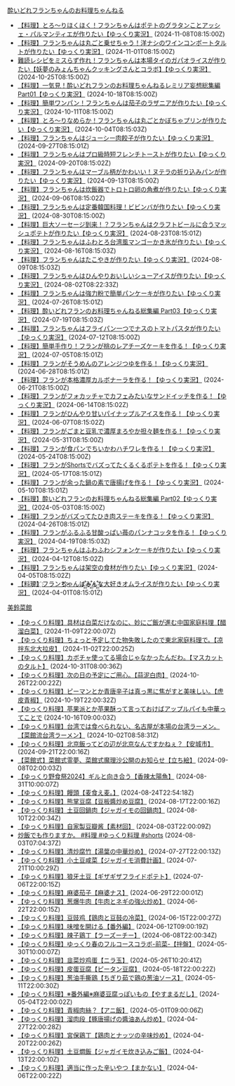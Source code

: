 
[酔いどれフランちゃんのお料理ちゃんねる](https://www.youtube.com/channel/UCv6lPbp41j_-xCBC8nMT56g)

- [【料理】とろ～りほくほく！フランちゃんはポテトのグラタンことアッシェ・パルマンティエが作りたい【ゆっくり実況】](https://www.youtube.com/watch?v=7TYTZkuNyds) (2024-11-08T08:15:00Z)
- [【料理】フランちゃんは丸ごと乗せちゃう！洋ナシのワインコンポートタルトが作りたい【ゆっくり実況】](https://www.youtube.com/watch?v=IUw9jZSPoms) (2024-11-01T08:15:00Z)
- [難読レシピをミスらず作れ！フランちゃんは本場タイのガパオライスが作りたい【妖夢のみょんちゃんクッキングさんとコラボ】【ゆっくり実況】](https://www.youtube.com/watch?v=CECujpV4bV4) (2024-10-25T08:15:00Z)
- [【料理】一気見！酔いどれフランのお料理ちゃんねるレミリア妄想総集編 Part01【ゆっくり実況】](https://www.youtube.com/watch?v=Ce-Yx2mQq-c) (2024-10-18T08:15:00Z)
- [【料理】簡単ワンパン！フランちゃんは茄子のラザニアが作りたい【ゆっくり実況】](https://www.youtube.com/watch?v=F0uHPg9AGRY) (2024-10-11T08:15:00Z)
- [【料理】とろ～りなめらか！フランちゃんは丸ごとかぼちゃプリンが作りたい【ゆっくり実況】](https://www.youtube.com/watch?v=ecF1jmwOj98) (2024-10-04T08:15:03Z)
- [【料理】フランちゃんはジューシー肉餃子が作りたい【ゆっくり実況】](https://www.youtube.com/watch?v=X6wYptmtZC0) (2024-09-27T08:15:01Z)
- [【料理】フランちゃんはプロ級時短フレンチトーストが作りたい【ゆっくり実況】](https://www.youtube.com/watch?v=QROGajii_K8) (2024-09-20T08:15:02Z)
- [【料理】フランちゃんはマーブル柄がかわいい！ヌテラの折り込みパンが作りたい【ゆっくり実況】](https://www.youtube.com/watch?v=2AItSwIGZeg) (2024-09-13T08:15:00Z)
- [【料理】フランちゃんは炊飯器でトロトロ卵の角煮が作りたい【ゆっくり実況】](https://www.youtube.com/watch?v=vJKXzE86CWg) (2024-09-06T08:15:02Z)
- [【料理】フランちゃんは定番韓国料理！ビビンバが作りたい【ゆっくり実況】](https://www.youtube.com/watch?v=15cXGsTRx1U) (2024-08-30T08:15:00Z)
- [【料理】巨大ソーセージ到来！？フランちゃんはクラフトビールに合うマッシュポテトが作りたい【ゆっくり実況】](https://www.youtube.com/watch?v=If9UuzadRw8) (2024-08-23T08:15:01Z)
- [【料理】フランちゃんはふわとろ台湾風マンゴーかき氷が作りたい【ゆっくり実況】](https://www.youtube.com/watch?v=wApzqdb2k-o) (2024-08-16T08:15:03Z)
- [【料理】フランちゃんはたこやきが作りたい【ゆっくり実況】](https://www.youtube.com/watch?v=uoFfYPpQYmk) (2024-08-09T08:15:03Z)
- [【料理】フランちゃんはひんやりおいしいシューアイスが作りたい【ゆっくり実況】](https://www.youtube.com/watch?v=BCKHSSxyPB4) (2024-08-02T08:22:33Z)
- [【料理】フランちゃんは強力粉で簡単パンケーキが作りたい【ゆっくり実況】](https://www.youtube.com/watch?v=aZMMOm39Geg) (2024-07-26T08:15:01Z)
- [【料理】酔いどれフランのお料理ちゃんねる総集編 Part03【ゆっくり実況】](https://www.youtube.com/watch?v=V80HVdm8R9s) (2024-07-19T08:15:03Z)
- [【料理】フランちゃんはフライパン一つでナスのトマトパスタが作りたい【ゆっくり実況】](https://www.youtube.com/watch?v=B6HPY9IXM4U) (2024-07-12T08:15:00Z)
- [【料理】簡単手作り！フランが桃のレアチーズケーキを作る！【ゆっくり実況】](https://www.youtube.com/watch?v=XNFMlOYa5Q8) (2024-07-05T08:15:01Z)
- [【料理】フランがそうめんのアレンジつゆを作る！【ゆっくり実況】](https://www.youtube.com/watch?v=XrScWoosOYc) (2024-06-28T08:15:01Z)
- [【料理】フランが本格濃厚カルボナーラを作る！【ゆっくり実況】](https://www.youtube.com/watch?v=9JsbIkoUPIM) (2024-06-21T08:15:00Z)
- [【料理】フランがフォカッチャでカフェみたいなサンドイッチを作る！【ゆっくり実況】](https://www.youtube.com/watch?v=MBSkzPeyBP8) (2024-06-14T08:15:02Z)
- [【料理】フランがひんやり甘いパイナップルアイスを作る！【ゆっくり実況】](https://www.youtube.com/watch?v=fp_TgY6M0Y8) (2024-06-07T08:15:02Z)
- [【料理】フランがごまと豆乳で濃厚まろやか担々麺を作る！【ゆっくり実況】](https://www.youtube.com/watch?v=-DUD-m4UkRE) (2024-05-31T08:15:00Z)
- [【料理】フランが食パンでちいかわハチワレを作る！【ゆっくり実況】](https://www.youtube.com/watch?v=CxKwNtczw1o) (2024-05-24T08:15:00Z)
- [【料理】フランがShortsでバズってたくるくるポテトを作る！【ゆっくり実況】](https://www.youtube.com/watch?v=j3ood7YJzQE) (2024-05-17T08:15:01Z)
- [【料理】フランが余った鍋の素で唐揚げを作る！【ゆっくり実況】](https://www.youtube.com/watch?v=RDyqIRKOL_o) (2024-05-10T08:15:01Z)
- [【料理】酔いどれフランのお料理ちゃんねる総集編 Part02【ゆっくり実況】](https://www.youtube.com/watch?v=aMMeU3PHVWM) (2024-05-03T08:15:00Z)
- [【料理】フランがバズってたひき肉ステーキを作る！【ゆっくり実況】](https://www.youtube.com/watch?v=cr2siqJbMPs) (2024-04-26T08:15:01Z)
- [【料理】フランがふるふる甘酸っぱい苺のパンナコッタを作る！【ゆっくり実況】](https://www.youtube.com/watch?v=mtA_OjinPGU) (2024-04-19T08:15:03Z)
- [【料理】フランちゃんはふわふわシフォンケーキが作りたい【ゆっくり実況】](https://www.youtube.com/watch?v=iVLDwadia1I) (2024-04-12T08:15:02Z)
- [【料理】フランちゃんは架空の食材が作りたい【ゆっくり実況】](https://www.youtube.com/watch?v=Mxw2D9zYx3k) (2024-04-05T08:15:02Z)
- [【料理҈】҈フランち҈҉҈҉ゃんは꙲꙲み꙲꙲ん꙲꙲な大好きオムライスが作りたい【ゆっくり実況】](https://www.youtube.com/watch?v=snFiYr0ZUSs) (2024-04-01T08:15:01Z)

[美鈴菜館](https://www.youtube.com/channel/UCsnYuBOAb4MRA32xFzEWREg)

- [【ゆっくり料理】具材は白菜だけなのに、妙にご飯が進む中国家庭料理【醋溜白菜】](https://www.youtube.com/watch?v=DPU0BYenmV0) (2024-11-09T22:00:07Z)
- [【ゆっくり料理】ちょっと予定してた物失敗したので東北家庭料理で。【凉拌东北大拉皮】](https://www.youtube.com/watch?v=kKJiiyKg69o) (2024-11-02T22:00:25Z)
- [【ゆっくり料理】カボチャ使ってる場合じゃなかったんだわ。【マスカットのタルト】](https://www.youtube.com/watch?v=l1AR5SD199Y) (2024-10-31T08:00:36Z)
- [【ゆっくり料理】次の日の予定にご用心。【蒜泥白肉】](https://www.youtube.com/watch?v=dL9px8WciVs) (2024-10-26T22:00:22Z)
- [【ゆっくり料理】ピーマンとか青唐辛子は真っ黒に焦がすと美味しい。【虎皮青椒】](https://www.youtube.com/watch?v=j5fM6h15oho) (2024-10-19T22:00:32Z)
- [【ゆっくり料理】苹果派とか苹果酥って言っておけばアップルパイも中華ってことで](https://www.youtube.com/watch?v=34-0YIpdfLU) (2024-10-16T09:00:03Z)
- [【ゆっくり料理】台湾では食べられない、名古屋が本場の台湾ラーメン。【菜館流台湾ラーメン】](https://www.youtube.com/watch?v=ErW_sVQxuBQ) (2024-10-02T08:58:31Z)
- [【ゆっくり料理】北京飯ってどの辺が北京なんですかねぇ？【安城市】](https://www.youtube.com/watch?v=GwZuAcrBkB8) (2024-09-21T22:00:16Z)
- [【菜館式】菜館式霊夢、菜館式魔理沙公開のお知らせ【立ち絵】](https://www.youtube.com/watch?v=SuftOSw6P08) (2024-09-08T02:00:03Z)
- [【ゆっくり野食祭2024】ギルと向き合う【香辣太陽魚】](https://www.youtube.com/watch?v=7NSuQ9YXr3g) (2024-08-31T10:00:07Z)
- [【ゆっくり料理】饅頭【麦食え麦。】](https://www.youtube.com/watch?v=7XQ-pIPxd6c) (2024-08-24T22:54:18Z)
- [【ゆっくり料理】熊掌豆腐【豆板醬炒め豆腐】](https://www.youtube.com/watch?v=IGR4RSFf2lk) (2024-08-17T22:00:16Z)
- [【ゆっくり料理】土豆回鍋肉【ジャガイモの回鍋肉】](https://www.youtube.com/watch?v=wxY7ij8dTRc) (2024-08-10T22:00:34Z)
- [【ゆっくり料理】自家製豆瓣酱【素材回】](https://www.youtube.com/watch?v=NAogY0MTwn8) (2024-08-03T22:00:09Z)
- [炒飯でも作りますか。 #料理 #ゆっくり料理 #shorts](https://www.youtube.com/watch?v=YzCcL9kf_bI) (2024-08-03T07:04:37Z)
- [【ゆっくり料理】清炒腐竹【湯葉の中華炒め】](https://www.youtube.com/watch?v=PPxR9WOqSxA) (2024-07-27T22:00:13Z)
- [【ゆっくり料理】小土豆咸菜【ジャガイモ消費計画】](https://www.youtube.com/watch?v=XyopwerjfYE) (2024-07-21T10:00:29Z)
- [【ゆっくり料理】狼牙土豆【ギザギザフライドポテト】](https://www.youtube.com/watch?v=ZOf5UjYS4mY) (2024-07-06T22:00:15Z)
- [【ゆっくり料理】麻婆茄子【麻婆ナス】](https://www.youtube.com/watch?v=1cuij2r16lg) (2024-06-29T22:00:01Z)
- [【ゆっくり料理】葱爆牛肉【牛肉とネギの強火炒め】](https://www.youtube.com/watch?v=c73Z-7OTpko) (2024-06-22T22:00:15Z)
- [【ゆっくり料理】豆豉鸡【鶏肉と豆鼓の冷菜】](https://www.youtube.com/watch?v=yJVZAL4uEdo) (2024-06-15T22:00:27Z)
- [【ゆっくり料理】味噌を開ける【番外編】](https://www.youtube.com/watch?v=QeKPfA0Bvg8) (2024-06-12T09:00:19Z)
- [【ゆっくり料理】辣子鶏丁【ラーズーチー】](https://www.youtube.com/watch?v=mnJrNh37Ra8) (2024-06-08T22:00:34Z)
- [【ゆっくり料理】ゆっくり春のフルコースコラボ-前菜-【拌盤】](https://www.youtube.com/watch?v=CyBs-zZi61Q) (2024-05-30T10:00:07Z)
- [【ゆっくり料理】韭菜炒鸡蛋【ニラ玉】](https://www.youtube.com/watch?v=bpmJlamv0aQ) (2024-05-26T10:20:41Z)
- [【ゆっくり料理】皮蛋豆腐【ピータン豆腐】](https://www.youtube.com/watch?v=lUtANoGAErM) (2024-05-18T22:00:22Z)
- [【ゆっくり料理】葱油手撕鶏【ちぎり茹で鶏の葱油ソース】](https://www.youtube.com/watch?v=cg5UXsdVESA) (2024-05-11T22:00:30Z)
- [【ゆっくり料理】※番外編※麻婆豆腐っぽいもの【やすまるだし】](https://www.youtube.com/watch?v=4J8AA2kDIx0) (2024-05-04T22:00:02Z)
- [【ゆっくり料理】青椒肉絲？【アニ飯】](https://www.youtube.com/watch?v=U2nZ_g6mb_E) (2024-05-01T09:00:06Z)
- [【ゆっくり料理】溜肉段【豚唐揚げの醬油あん炒め】](https://www.youtube.com/watch?v=YiH8zy5E1pM) (2024-04-27T22:00:28Z)
- [【ゆっくり料理】宮保鶏丁【鶏肉とナッツの辛味炒め】](https://www.youtube.com/watch?v=YRTn-G9HEYQ) (2024-04-20T22:00:26Z)
- [【ゆっくり料理】土豆燜飯【ジャガイモ炊き込みご飯】](https://www.youtube.com/watch?v=NSG_xJkUt64) (2024-04-13T22:00:10Z)
- [【ゆっくり料理】適当に作った辛いやつ【まかない】](https://www.youtube.com/watch?v=SVEaaFUa14k) (2024-04-06T22:00:22Z)

